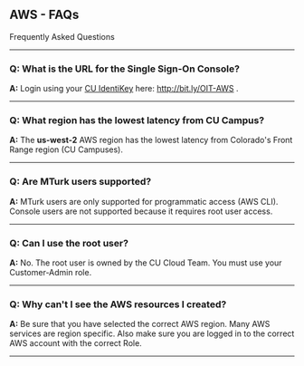## AWS - FAQs

Frequently Asked Questions

---

### Q: What is the URL for the Single Sign-On Console?
**A:**
Login using your <a href="https://oit.colorado.edu/services/identity-access-management/identikey" target="_blank">CU IdentiKey</a> here: <a href="http://bit.ly/OIT-AWS" target="_blank">http://bit.ly/OIT-AWS </a>.

---

### Q: What region has the lowest latency from CU Campus?
**A:**
The **us-west-2** AWS region has the lowest latency from Colorado's Front Range region (CU Campuses).

---

### Q: Are MTurk users supported?
**A:**
MTurk users are only supported for programmatic access (AWS CLI).
Console users are not supported because it requires root user access.

---

### Q: Can I use the root user?
**A:**
No.
The root user is owned by the CU Cloud Team.
You must use your Customer-Admin role.

---

### Q: Why can't I see the AWS resources I created?
**A:**
Be sure that you have selected the correct AWS region.
Many AWS services are region specific.
Also make sure you are logged in to the correct AWS account with the correct Role.

---
